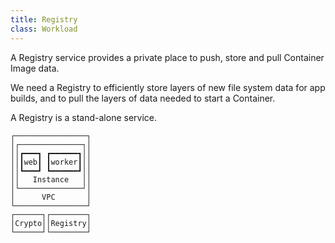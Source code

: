 ```yaml
---
title: Registry
class: Workload
---
```


A Registry service provides a private place to push, store and pull Container Image data.

We need a Registry to efficiently store layers of new file system data for app builds, and to pull the layers of data needed to start a Container.

A Registry is a stand-alone service.

```ascii
┌────────────────┐
│┌──────────────┐│
││┏━━━┓ ┏━━━━━━┓││
││┃web┃ ┃worker┃││
││┗━━━┛ ┗━━━━━━┛││
││   Instance   ││
│└──────────────┘│
│      VPC       │
└────────────────┘
┌──────┐┌────────┐
│Crypto││Registry│
└──────┘└────────┘
```